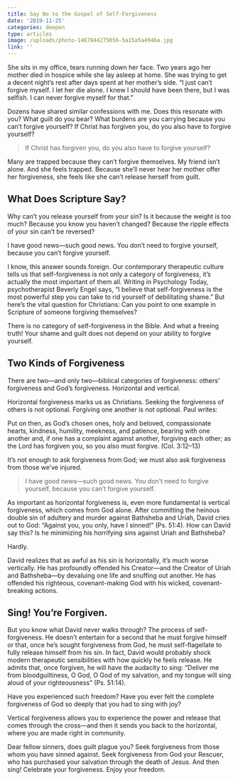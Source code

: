 ```yaml
---
title: Say No to the Gospel of Self-Forgiveness
date: '2019-11-25'
categories: deepen
type: articles
image: /uploads/photo-1467844275056-5a15a5a4946a.jpg
link: ''
---
```

She sits in my office, tears running down her face. Two years ago her mother died in hospice while she lay asleep at home. She was trying to get a decent night’s rest after days spent at her mother’s side. “I just can’t forgive myself. I let her die alone. I knew I should have been there, but I was selfish. I can never forgive myself for that.” 

Dozens have shared similar confessions with me. Does this resonate with you? What guilt do you bear? What burdens are you carrying because you can’t forgive yourself? If Christ has forgiven you, do you also have to forgive yourself?



> If Christ has forgiven you, do you also have to forgive yourself?

  

Many are trapped because they can’t forgive themselves. My friend isn’t alone. And she feels trapped. Because she’ll never hear her mother offer her forgiveness, she feels like she can’t release herself from guilt. 

## What Does Scripture Say?  

Why can’t you release yourself from your sin? Is it because the weight is too much? Because you know you haven’t changed? Because the ripple effects of your sin can’t be reversed? 

I have good news—such good news. You don’t need to forgive yourself, because you can’t forgive yourself. 

I know, this answer sounds foreign. Our contemporary therapeutic culture tells us that self-forgiveness is not only a category of forgiveness, it’s actually the most important of them all. Writing in Psychology Today, psychotherapist Beverly Engel says, “I believe that self-forgiveness is the most powerful step you can take to rid yourself of debilitating shame.” But here’s the vital question for Christians: Can you point to one example in Scripture of someone forgiving themselves? 

There is no category of self-forgiveness in the Bible. And what a freeing truth! Your shame and guilt does not depend on your ability to forgive yourself. 

## Two Kinds of Forgiveness

There are two—and only two—biblical categories of forgiveness: others’ forgiveness and God’s forgiveness. Horizontal and vertical. 

Horizontal forgiveness marks us as Christians. Seeking the forgiveness of others is not optional. Forgiving one another is not optional. Paul writes: 

Put on then, as God’s chosen ones, holy and beloved, compassionate hearts, kindness, humility, meekness, and patience, bearing with one another and, if one has a complaint against another, forgiving each other; as the Lord has forgiven you, so you also must forgive. (Col. 3:12–13) 

It’s not enough to ask forgiveness from God; we must also ask forgiveness from those we’ve injured. 

> I have good news—such good news. You don’t need to forgive yourself, because you can’t forgive yourself.

  

As important as horizontal forgiveness is, even more fundamental is vertical forgiveness, which comes from God alone. After committing the heinous double sin of adultery and murder against Bathsheba and Uriah, David cries out to God: “Against you, you only, have I sinned!” (Ps. 51:4). How can David say this? Is he minimizing his horrifying sins against Uriah and Bathsheba? 

Hardly. 

David realizes that as awful as his sin is horizontally, it’s much worse vertically. He has profoundly offended his Creator—and the Creator of Uriah and Bathsheba—by devaluing one life and snuffing out another. He has offended his righteous, covenant-making God with his wicked, covenant-breaking actions. 

## Sing! You’re Forgiven.

But you know what David never walks through? The process of self-forgiveness. He doesn’t entertain for a second that he must forgive himself or that, once he’s sought forgiveness from God, he must self-flagellate to fully release himself from his sin. In fact, David would probably shock modern therapeutic sensibilities with how quickly he feels release. He admits that, once forgiven, he will have the audacity to sing: “Deliver me from bloodguiltiness, O God, O God of my salvation, and my tongue will sing aloud of your righteousness” (Ps. 51:14). 

Have you experienced such freedom? Have you ever felt the complete forgiveness of God so deeply that you had to sing with joy? 

Vertical forgiveness allows you to experience the power and release that comes through the cross—and then it sends you back to the horizontal, where you are made right in community. 

Dear fellow sinners, does guilt plague you? Seek forgiveness from those whom you have sinned against. Seek forgiveness from God your Rescuer, who has purchased your salvation through the death of Jesus. And then sing! Celebrate your forgiveness. Enjoy your freedom.
